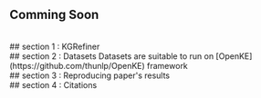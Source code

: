 ## Comming Soon
<br>
## section 1 : KGRefiner
<br>
## section 2 : Datasets
Datasets are suitable to run on [OpenKE](https://github.com/thunlp/OpenKE) framework
<br>
## section 3 : Reproducing paper's results
<br>
## section 4 : Citations
